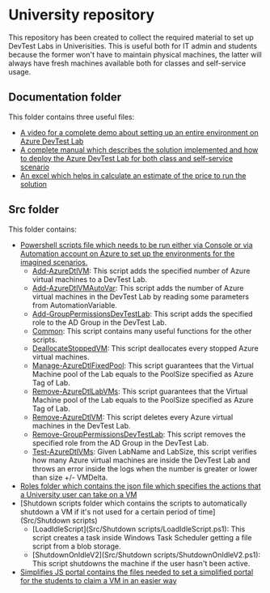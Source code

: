 # University repository
This repository has been created to collect the required material to set up DevTest Labs in Univerisities. This is useful both for IT admin and students because the former won't have to maintain physical machines, the latter will always have fresh machines available both for classes and self-service usage.

## Documentation folder
This folder contains three useful files:
- [A video for a complete demo about setting up an entire environment on Azure DevTest Lab](Documentation/DemoVirtualLab_Ita.mp4)
- [A complete manual which describes the solution implemented and how to deploy the Azure DevTest Lab for both class and self-service scenario](Documentation/VirtualLabManual.docx)
- [An excel which helps in calculate an estimate of the price to run the solution](Documentation/DevTestLab-VMPriceEstimator.xlsx)

## Src folder
This folder contains:
- [Powershell scripts file which needs to be run either via Console or via Automation account on Azure to set up the environments for the imagined scenarios.](University/Src)
    - [Add-AzureDtlVM](University/Src/Add-AzureDtlVM.ps1): This script adds the specified number of Azure virtual machines to a DevTest Lab.
    - [Add-AzureDtlVMAutoVar](University/Src/Add-AzureDtlVMAutoVar.ps1): This script adds the number of Azure virtual machines in the DevTest Lab by reading some parameters from AutomationVariable.
    - [Add-GroupPermissionsDevTestLab](University/Src/Add-GroupPermissionsDevTestLab.ps1): This script adds the specified role to the AD Group in the DevTest Lab.
    - [Common](University/Src/Common.ps1): This script contains many useful functions for the other scripts.
    - [DeallocateStoppedVM](University/Src/DeallocateStoppedVM.ps1): This script deallocates every stopped Azure virtual machines.
    - [Manage-AzureDtlFixedPool](University/Src/Manage-AzureDtlFixedPool.ps1): This script guarantees that the Virtual Machine pool of the Lab equals to the PoolSize specified as Azure Tag of Lab.
    - [Remove-AzureDtlLabVMs](Remove-AzureDtlLabVMs.ps1): This script guarantees that the Virtual Machine pool of the Lab equals to the PoolSize specified as Azure Tag of Lab.
    - [Remove-AzureDtlVM](University/Src/Remove-AzureDtlVM.ps1): This script deletes every Azure virtual machines in the DevTest Lab.
    - [Remove-GroupPermissionsDevTestLab](University/Src/Remove-GroupPermissionsDevTestLab.ps1): This script removes the specified role from the AD Group in the DevTest Lab.
    - [Test-AzureDtlVMs](University/Src/Test-AzureDtlVMs.ps1): Given LabName and LabSize, this script verifies how many Azure virtual machines are inside the DevTest Lab and throws an error inside the logs when the number is greater or lower than size +/- VMDelta. 
- [Roles folder which contains the json file which specifies the actions that a University user can take on a VM](Src/Roles)
- [Shutdown scripts folder which contains the scripts to automatically shutdown a VM if it's not used for a certain period of time](Src/Shutdown scripts)
    - [LoadIdleScript](Src/Shutdown scripts/LoadIdleScript.ps1): This script creates a task inside Windows Task Scheduler getting a file script from a blob storage.
    - [ShutdownOnIdleV2](Src/Shutdown scripts/ShutdownOnIdleV2.ps1): This script shutdowns the machine if the user hasn't been active.
- [Simplifies JS portal contains the files needed to set a simplified portal for the students to claim a VM in an easier way](Src/SimplifiedJSPortal)
